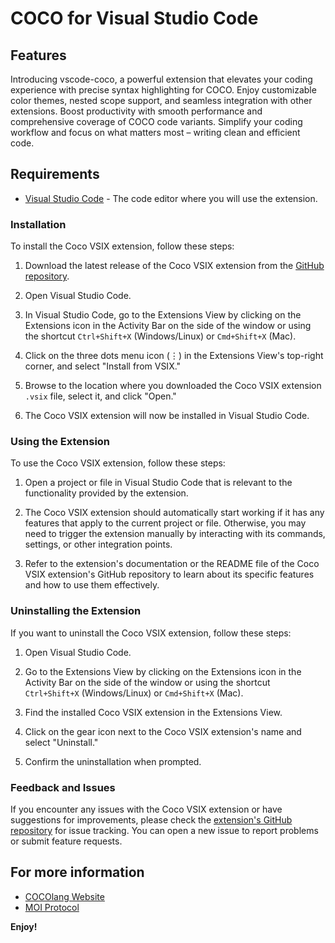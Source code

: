 # COCO for Visual Studio Code


## Features

Introducing vscode-coco, a powerful extension that elevates your coding experience with precise syntax highlighting for COCO. Enjoy customizable color themes, nested scope support, and seamless integration with other extensions. Boost productivity with smooth performance and comprehensive coverage of COCO code variants. Simplify your coding workflow and focus on what matters most – writing clean and efficient code.

## Requirements

- [Visual Studio Code](https://code.visualstudio.com/download) - The code editor where you will use the extension.

### Installation

To install the Coco VSIX extension, follow these steps:

1. Download the latest release of the Coco VSIX extension from the [GitHub repository](https://github.com/sarvalabs/vscode-coco).

2. Open Visual Studio Code.

3. In Visual Studio Code, go to the Extensions View by clicking on the Extensions icon in the Activity Bar on the side of the window or using the shortcut `Ctrl+Shift+X` (Windows/Linux) or `Cmd+Shift+X` (Mac).

4. Click on the three dots menu icon (⋮) in the Extensions View's top-right corner, and select "Install from VSIX."

5. Browse to the location where you downloaded the Coco VSIX extension `.vsix` file, select it, and click "Open."

6. The Coco VSIX extension will now be installed in Visual Studio Code.

### Using the Extension

To use the Coco VSIX extension, follow these steps:

1. Open a project or file in Visual Studio Code that is relevant to the functionality provided by the extension.

2. The Coco VSIX extension should automatically start working if it has any features that apply to the current project or file. Otherwise, you may need to trigger the extension manually by interacting with its commands, settings, or other integration points.

3. Refer to the extension's documentation or the README file of the Coco VSIX extension's GitHub repository to learn about its specific features and how to use them effectively.

### Uninstalling the Extension

If you want to uninstall the Coco VSIX extension, follow these steps:

1. Open Visual Studio Code.

2. Go to the Extensions View by clicking on the Extensions icon in the Activity Bar on the side of the window or using the shortcut `Ctrl+Shift+X` (Windows/Linux) or `Cmd+Shift+X` (Mac).

3. Find the installed Coco VSIX extension in the Extensions View.

4. Click on the gear icon next to the Coco VSIX extension's name and select "Uninstall."

5. Confirm the uninstallation when prompted.

### Feedback and Issues

If you encounter any issues with the Coco VSIX extension or have suggestions for improvements, please check the [extension's GitHub repository](https://github.com/sarvalabs/vscode-coco) for issue tracking. You can open a new issue to report problems or submit feature requests.

## For more information

* [COCOlang Website](http://cocolang.dev)
* [MOI Protocol](https://moi.technology)

**Enjoy!**
